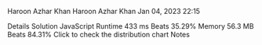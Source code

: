 Haroon Azhar Khan
Haroon Azhar Khan
Jan 04, 2023 22:15

Details
Solution
JavaScript
Runtime
433 ms
Beats
35.29%
Memory
56.3 MB
Beats
84.31%
Click to check the distribution chart
Notes